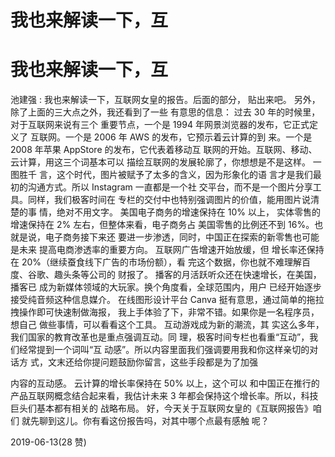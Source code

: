 # 我也来解读一下，互

# 我也来解读一下，互

池建强 : 我也来解读一下，互联网女皇的报告。后面的部分， 贴出来吧。 另外，除了上面的三大点之外，我还看到了一些 有意思的信息： 过去 30 年的时候里，对于互联网来说有三个 重要节点，一个是 1994 年网景浏览器的发布，它正式定义了 互联网。一个是 2006 年 AWS 的发布，它预示着云计算的到 来。一个是 2008 年苹果 AppStore 的发布，它代表着移动互 联网的开始。互联网、移动、云计算，用这三个词基本可以 描绘互联网的发展轮廓了，你想想是不是这样。 一图胜千 言，这个时代，图片被赋予了太多的含义，因为形象化的语 言才是我们最初的沟通方式。所以 Instagram 一直都是一个社 交平台，而不是一个图片分享工具。同样，我们极客时间在 专栏的交付中也特别强调图片的价值，能用图片说清楚的事 情，绝对不用文字。 美国电子商务的增速保持在 10% 以上， 实体零售的增速保持在 2% 左右，但整体来看，电子商务占 美国零售的比例还不到 16%。也就是说，电子商务接下来还 要进一步渗透，同时，中国正在探索的新零售也可能是未来 提高电商渗透率的重要方向。 互联网广告增速开始放缓，但 增长率还保持在 20%（继续蚕食线下广告的市场份额），看 完这个数据，你也就不难理解百度、谷歌、趣头条等公司的 财报了。 播客的月活跃听众还在快速增长，在美国，播客已 成为新媒体领域的大玩家。换个角度看，全球范围内，用户 已经开始逐步接受纯音频这种信息媒介。 在线图形设计平台 Canva 挺有意思，通过简单的拖拉拽操作即可快速制做海报， 我上手体验了下，非常不错。如果你是一名程序员，想自己 做些事情，可以看看这个工具。 互动游戏成为新的潮流，其 实这么多年，我们国家的教育改革也是重点强调互动。同 理，极客时间专栏也看重“互动”，我们经常提到一个词叫“互 动感”。所以内容里面我们强调要用我和你这样亲切的对话方 式，文末还给你提问题鼓励你留言，这些手段都是为了加强

内容的互动感。 云计算的增长率保持在 50% 以上，这个可以 和中国正在推行的产品互联网概念结合起来看，我估计未来 3 年都会保持这个增长率。所以，科技巨头们基本都有相关的 战略布局。 好，今天关于互联网女皇的《互联网报告》咱们 就先聊到这儿。你有看这份报告吗，对其中哪个点最有感触 呢？

2019-06-13(28 赞)